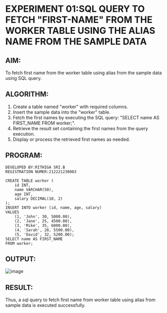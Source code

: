 # EXPERIMENT 01:SQL QUERY TO FETCH "FIRST-NAME" FROM THE WORKER TABLE USING THE ALIAS NAME FROM THE SAMPLE DATA
## AIM:
To fetch first name from the worker table using alias from the sample data using SQL query.
## ALGORITHM:
1. Create a table named "worker" with required columns.
2. Insert the sample data into the "worker" table.
3. Fetch the first names by executing the SQL query: "SELECT name AS FIRST_NAME FROM worker;".
4. Retrieve the result set containing the first names from the query execution.
5. Display or process the retrieved first names as needed.
## PROGRAM:
```
DEVELOPED BY:RITHIGA SRI.B
REGISTRATION NUMER:212221230083
```
```
CREATE TABLE worker (
    id INT,
    name VARCHAR(50),
    age INT,
    salary DECIMAL(10, 2)
);
INSERT INTO worker (id, name, age, salary)
VALUES
    (1, 'John', 30, 5000.00),
    (2, 'Jane', 25, 4500.00),
    (3, 'Mike', 35, 6000.00),
    (4, 'Sarah', 28, 5500.00),
    (5, 'David', 32, 5200.00);
SELECT name AS FIRST_NAME
FROM worker;
```
## OUTPUT:
![image](https://github.com/Rithigasri/DBMS-EXP1/assets/93427256/438b11d3-6df7-4648-b7eb-fcf5e9b50872)
## RESULT:
Thus, a sql query to fetch first name from worker table using alias from sample data is executed successfully.
